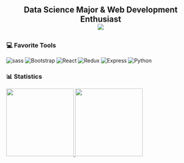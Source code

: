 <h2 align="center">
  Data Science Major & Web Development Enthusiast
  </br>
  <a href="https://ibrahimyunel.github.io/">
    <img src="https://img.shields.io/badge/Website-Ibrahim-blue?style=flat-square">
  </a>
<h2>

### 💻 Favorite Tools
![sass](https://img.shields.io/badge/sass-%23E34F26?style=for-the-badge&logo=sass&logoColor=white) 
![Bootstrap](https://img.shields.io/badge/bootstrap-%231572B6.svg?style=for-the-badge&logo=bootstrap&logoColor=white)
![React](https://img.shields.io/badge/react-%2338B2AC.svg?style=for-the-badge&logo=react&logoColor=white) 
![Redux](https://img.shields.io/badge/redux-%2338B2AC.svg?style=for-the-badge&logo=redux&logoColor=white) 
![Express](https://img.shields.io/badge/express-23323330.svg?style=for-the-badge&logo=express&logoColor=black) 
![Python](https://img.shields.io/badge/python-%23323330?style=for-the-badge&logo=python&logoColor=white) 
  


<h3>📊 Statistics</h3>
<p align="left">
<a href="https://github.com/Ibrahimyunel">
  <img height="180em" src="https://github-readme-stats-eight-theta.vercel.app/api?username=Ibrahimyunel&show_icons=true&theme=algolia&include_all_commits=true&count_private=true"/>
  <img height="180em" src="https://github-readme-stats-eight-theta.vercel.app/api/top-langs/?username=Ibrahimyunel&layout=compact&langs_count=8&theme=algolia"/>
</a>
</p>

